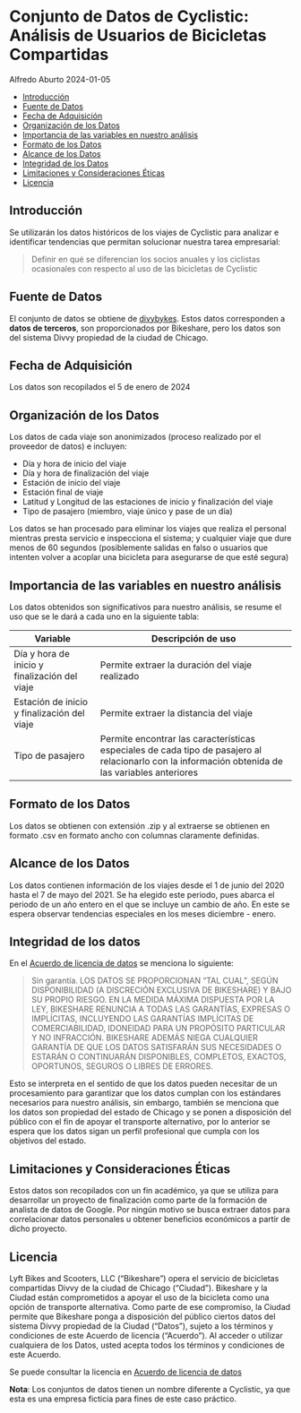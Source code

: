 # Conjunto de Datos de Cyclistic: Análisis de Usuarios de Bicicletas Compartidas

Alfredo Aburto
2024-01-05

- [Introducción](#introducción)
- [Fuente de Datos](#fuente-de-datos)
- [Fecha de Adquisición](#fecha-de-adquisición)
- [Organización de los Datos](#organización-de-los-datos)
- [Importancia de las variables en nuestro análisis](#importancia-de-las-variables-en-nuestro-analisís)
- [Formato de los Datos](#formato-de-los-datos)
- [Alcance de los Datos](#alcance-de-los-datos)
- [Integridad de los Datos](#integridad-de-los-datos)
- [Limitaciones y Consideraciones Éticas](#limitaciones-y-consideraciones-éticas)
- [Licencia](#licencia)

## Introducción
Se utilizarán los datos históricos de los viajes de Cyclistic para analizar e 
identificar tendencias que permitan solucionar nuestra tarea empresarial:

> Definir en qué se diferencian los socios anuales y los ciclistas ocasionales 
con respecto al uso de las bicicletas de Cyclistic

## Fuente de Datos

El conjunto de datos se obtiene de [divybykes](https://divvybikes.com/system-data).
Estos datos corresponden a **datos de terceros**, son proporcionados por 
Bikeshare, pero los datos son del sistema Divvy propiedad de la ciudad de
Chicago.

## Fecha de Adquisición

Los datos son recopilados el 5 de enero de 2024

## Organización de los Datos

Los datos de cada viaje son anonimizados (proceso realizado por el 
proveedor de datos) e incluyen:

- Día y hora de inicio del viaje
- Día y hora de finalización del viaje
- Estación de inicio del viaje
- Estación final de viaje
- Latitud y Longitud de las estaciones de inicio y finalización del viaje
- Tipo de pasajero (miembro, viaje único y pase de un día)

Los datos se han procesado para eliminar los viajes que realiza el personal 
mientras presta servicio e inspecciona el sistema; y cualquier viaje que dure
menos de 60 segundos (posiblemente salidas en falso o usuarios que intenten
volver a acoplar una bicicleta para asegurarse de que esté segura)

## Importancia de las variables en nuestro análisis

Los datos obtenidos son significativos para nuestro análisis, se resume el
uso que se le dará a cada uno en la siguiente tabla:

| Variable                                     | Descripción de uso                              |
| -------------------------------------------- | ----------------------------------------------- |
| Día y hora de inicio y finalización del viaje | Permite extraer la duración del viaje realizado |
| Estación de inicio y finalización del viaje  | Permite extraer la distancia del viaje          |
| Tipo de pasajero                             | Permite encontrar las características especiales de cada tipo de pasajero al relacionarlo con la información obtenida de las variables anteriores |

## Formato de los Datos

Los datos se obtienen con extensión .zip y al extraerse se obtienen en formato
.csv en formato ancho con columnas claramente definidas.

## Alcance de los Datos

Los datos contienen información de los viajes desde el 1 de junio del 2020 hasta
el 7 de mayo del 2021. Se ha elegido este periodo, pues abarca el periodo de 
un año entero en el que se incluye un cambio de año. En este se espera 
observar tendencias especiales en los meses diciembre - enero.

## Integridad de los datos

En el [Acuerdo de licencia de datos](https://divvybikes.com/data-license-agreement)
se menciona lo siguiente:

> Sin garantía. LOS DATOS SE PROPORCIONAN “TAL CUAL”, SEGÚN DISPONIBILIDAD 
(A DISCRECIÓN EXCLUSIVA DE BIKESHARE) Y BAJO SU PROPIO RIESGO. EN LA MEDIDA 
MÁXIMA DISPUESTA POR LA LEY, BIKESHARE RENUNCIA A TODAS LAS GARANTÍAS, EXPRESAS 
O IMPLÍCITAS, INCLUYENDO LAS GARANTÍAS IMPLÍCITAS DE COMERCIABILIDAD, IDONEIDAD 
PARA UN PROPÓSITO PARTICULAR Y NO INFRACCIÓN. BIKESHARE ADEMÁS NIEGA CUALQUIER 
GARANTÍA DE QUE LOS DATOS SATISFARÁN SUS NECESIDADES O ESTARÁN O CONTINUARÁN 
DISPONIBLES, COMPLETOS, EXACTOS, OPORTUNOS, SEGUROS O LIBRES DE ERRORES.

Esto se interpreta en el sentido de que los datos pueden necesitar de un 
procesamiento para garantizar que los datos cumplan con los estándares 
necesarios para nuestro análisis, sin embargo, también se menciona que los datos
son propiedad del estado de Chicago y se ponen a disposición del público con el
fin de apoyar el transporte alternativo, por lo anterior se espera que los datos
sigan un perfil profesional que cumpla con los objetivos del estado.

## Limitaciones y Consideraciones Éticas

Estos datos son recopilados con un fin académico, ya que se utiliza para 
desarrollar un proyecto de finalización como parte de la formación de analista
de datos de Google. Por ningún motivo se busca extraer datos para correlacionar
datos personales u obtener beneficios económicos a partir de dicho proyecto.

## Licencia

Lyft Bikes and Scooters, LLC (“Bikeshare”) opera el servicio de bicicletas 
compartidas Divvy de la ciudad de Chicago (“Ciudad”). Bikeshare y la Ciudad 
están comprometidos a apoyar el uso de la bicicleta como una opción de 
transporte alternativa. Como parte de ese compromiso, la Ciudad permite que 
Bikeshare ponga a disposición del público ciertos datos del sistema Divvy 
propiedad de la Ciudad (“Datos”), sujeto a los términos y condiciones de este
 Acuerdo de licencia (“Acuerdo”). Al acceder o utilizar cualquiera de los 
 Datos, usted acepta todos los términos y condiciones de este Acuerdo.

Se puede consultar la licencia en [Acuerdo de licencia de datos](https://divvybikes.com/data-license-agreement)

**Nota**: Los conjuntos de datos tienen un nombre diferente a Cyclistic, ya que
esta es una empresa ficticia para fines de este caso práctico.
